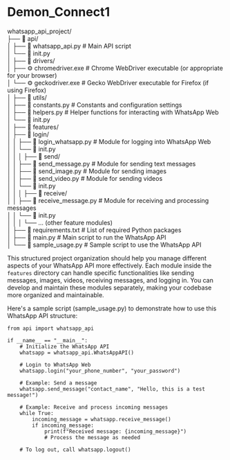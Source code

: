 # Demon_Connect1 
whatsapp_api_project/<br/>
├── 📁 api/<br/>
│ ├── 📄 whatsapp_api.py # Main API script<br/>
│ └── 📄 init.py<br/>
│
├── 📁 drivers/<br/>
│ ├── ⚙️ chromedriver.exe # Chrome WebDriver executable (or appropriate for your browser)<br/>
│ └── ⚙️ geckodriver.exe # Gecko WebDriver executable for Firefox (if using Firefox)<br/>
│
├── 📁 utils/<br/>
│ ├── 📄 constants.py # Constants and configuration settings<br/>
│ ├── 📄 helpers.py # Helper functions for interacting with WhatsApp Web<br/>
│ └── 📄 init.py<br/>
│
├── 📁 features/<br/>
│ ├── 📁 login/<br/>
│ │ ├── 📄 login_whatsapp.py # Module for logging into WhatsApp Web<br/>
│ │ └── 📄 init.py<br/>
│ │
│ ├── 📁 send/<br/>
│ │ ├── 📄 send_message.py # Module for sending text messages<br/>
│ │ ├── 📄 send_image.py # Module for sending images<br/>
│ │ ├── 📄 send_video.py # Module for sending videos<br/>
│ │ └── 📄 init.py<br/>
│ │
│ ├── 📁 receive/<br/>
│ │ ├── 📄 receive_message.py # Module for receiving and processing messages<br/>
│ │ └── 📄 init.py<br/>
│ │
│ └── ... (other feature modules)<br/>
│
├── 📄 requirements.txt # List of required Python packages<br/>
│
├── 📄 main.py # Main script to run the WhatsApp API<br/>
│
└── 📄 sample_usage.py # Sample script to use the WhatsApp API<br/>

This structured project organization should help you manage different aspects of your WhatsApp API more effectively. Each module inside the `features` directory can handle specific functionalities like sending messages, images, videos, receiving messages, and logging in. You can develop and maintain these modules separately, making your codebase more organized and maintainable.

Here's a sample script (sample_usage.py) to demonstrate how to use this WhatsApp API structure:
```
from api import whatsapp_api

if __name__ == "__main__":
    # Initialize the WhatsApp API
    whatsapp = whatsapp_api.WhatsAppAPI()

    # Login to WhatsApp Web
    whatsapp.login("your_phone_number", "your_password")

    # Example: Send a message
    whatsapp.send_message("contact_name", "Hello, this is a test message!")

    # Example: Receive and process incoming messages
    while True:
        incoming_message = whatsapp.receive_message()
        if incoming_message:
            print(f"Received message: {incoming_message}")
            # Process the message as needed

    # To log out, call whatsapp.logout()
```

